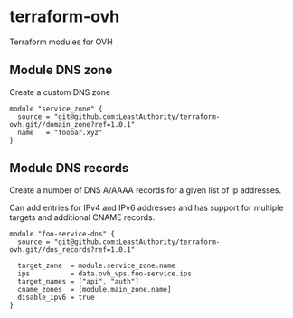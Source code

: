 # terraform-ovh
Terraform modules for OVH


## Module DNS zone

Create a custom DNS zone

```
module "service_zone" {
  source = "git@github.com:LeastAuthority/terraform-ovh.git//domain_zone?ref=1.0.1"
  name   = "foobar.xyz"
}
```

## Module DNS records 

Create a number of DNS A/AAAA records for a given list of ip addresses.

Can add entries for IPv4 and IPv6 addresses and has support for multiple targets and additional CNAME records.

```
module "foo-service-dns" {
  source = "git@github.com:LeastAuthority/terraform-ovh.git//dns_records?ref=1.0.1"

  target_zone  = module.service_zone.name
  ips          = data.ovh_vps.foo-service.ips
  target_names = ["api", "auth"]
  cname_zones  = [module.main_zone.name]
  disable_ipv6 = true
}
```